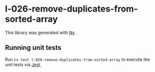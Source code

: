 # l-026-remove-duplicates-from-sorted-array

This library was generated with [Nx](https://nx.dev).

## Running unit tests

Run `nx test l-026-remove-duplicates-from-sorted-array` to execute the unit tests via [Jest](https://jestjs.io).
